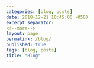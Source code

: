 ```yaml
---
categories: [blog, posts]
date: 2018-12-21 10:45:00 -0500
excerpt_separator:
<!--more-->
layout: page
permalink: /blog/
published: true
tags: [blog, posts]
title: "Blog"
---
```


